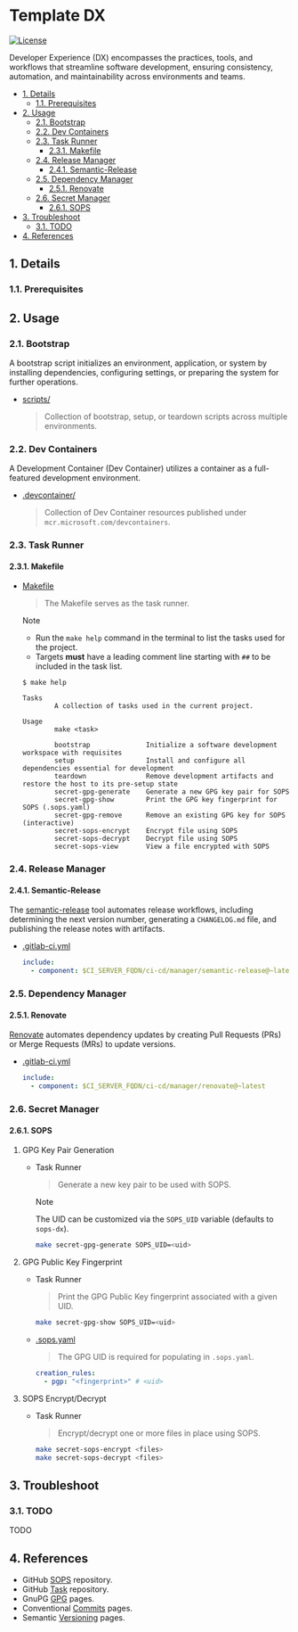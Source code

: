# Template DX

[![License](https://img.shields.io/badge/License-Apache_2.0-blue.svg)](https://opensource.org/licenses/Apache-2.0)

Developer Experience (DX) encompasses the practices, tools, and workflows that streamline software development, ensuring consistency, automation, and maintainability across environments and teams.

- [1. Details](#1-details)
  - [1.1. Prerequisites](#11-prerequisites)
- [2. Usage](#2-usage)
  - [2.1. Bootstrap](#21-bootstrap)
  - [2.2. Dev Containers](#22-dev-containers)
  - [2.3. Task Runner](#23-task-runner)
    - [2.3.1. Makefile](#231-makefile)
  - [2.4. Release Manager](#24-release-manager)
    - [2.4.1. Semantic-Release](#241-semantic-release)
  - [2.5. Dependency Manager](#25-dependency-manager)
    - [2.5.1. Renovate](#251-renovate)
  - [2.6. Secret Manager](#26-secret-manager)
    - [2.6.1. SOPS](#261-sops)
- [3. Troubleshoot](#3-troubleshoot)
  - [3.1. TODO](#31-todo)
- [4. References](#4-references)

## 1. Details

### 1.1. Prerequisites

## 2. Usage

### 2.1. Bootstrap

A bootstrap script initializes an environment, application, or system by installing dependencies, configuring settings, or preparing the system for further operations.

- [scripts/](scripts/README.md)
  > Collection of bootstrap, setup, or teardown scripts across multiple environments.

### 2.2. Dev Containers

A Development Container (Dev Container) utilizes a container as a full-featured development environment.

- [.devcontainer/](.devcontainer/README.md)
  > Collection of Dev Container resources published under `mcr.microsoft.com/devcontainers`.

### 2.3. Task Runner

#### 2.3.1. Makefile

- [Makefile](Makefile)
  > The Makefile serves as the task runner.

  > [!NOTE]
  > - Run the `make help` command in the terminal to list the tasks used for the project.
  > - Targets **must** have a leading comment line starting with `##` to be included in the task list.

  ```plaintext
  $ make help

  Tasks
          A collection of tasks used in the current project.

  Usage
          make <task>

          bootstrap              Initialize a software development workspace with requisites
          setup                  Install and configure all dependencies essential for development
          teardown               Remove development artifacts and restore the host to its pre-setup state
          secret-gpg-generate    Generate a new GPG key pair for SOPS
          secret-gpg-show        Print the GPG key fingerprint for SOPS (.sops.yaml)
          secret-gpg-remove      Remove an existing GPG key for SOPS (interactive)
          secret-sops-encrypt    Encrypt file using SOPS
          secret-sops-decrypt    Decrypt file using SOPS
          secret-sops-view       View a file encrypted with SOPS
  ```

### 2.4. Release Manager

#### 2.4.1. Semantic-Release

The [semantic-release](https://github.com/semantic-release/semantic-release) tool automates release workflows, including determining the next version number, generating a `CHANGELOG.md` file, and publishing the release notes with artifacts.

- [.gitlab-ci.yml](.gitlab-ci.yml)

  ```yaml
  include:
    - component: $CI_SERVER_FQDN/ci-cd/manager/semantic-release@~latest
  ```

### 2.5. Dependency Manager

#### 2.5.1. Renovate

[Renovate](https://github.com/renovatebot/renovate) automates dependency updates by creating Pull Requests (PRs) or Merge Requests (MRs) to update versions.

- [.gitlab-ci.yml](.gitlab-ci.yml)

  ```yaml
  include:
    - component: $CI_SERVER_FQDN/ci-cd/manager/renovate@~latest
  ```

### 2.6. Secret Manager

#### 2.6.1. SOPS

1. GPG Key Pair Generation

    - Task Runner
      > Generate a new key pair to be used with SOPS.

      > [!NOTE]
      > The UID can be customized via the `SOPS_UID` variable (defaults to `sops-dx`).

      ```sh
      make secret-gpg-generate SOPS_UID=<uid>
      ```

2. GPG Public Key Fingerprint

    - Task Runner
      > Print the  GPG Public Key fingerprint associated with a given UID.

      ```sh
      make secret-gpg-show SOPS_UID=<uid>
      ```

    - [.sops.yaml](.sops.yaml)
      > The GPG UID is required for populating in `.sops.yaml`.

      ```yaml
      creation_rules:
        - pgp: "<fingerprint>" # <uid>
      ```

3. SOPS Encrypt/Decrypt

    - Task Runner
      > Encrypt/decrypt one or more files in place using SOPS.

      ```sh
      make secret-sops-encrypt <files>
      make secret-sops-decrypt <files>
      ```

## 3. Troubleshoot

### 3.1. TODO

TODO

## 4. References

- GitHub [SOPS](https://github.com/getsops/sops) repository.
- GitHub [Task](https://github.com/go-task/task) repository.
- GnuPG [GPG](https://www.gnupg.org/) pages.
- Conventional [Commits](https://www.conventionalcommits.org/en/v1.0.0/) pages.
- Semantic [Versioning](https://semver.org/) pages.
